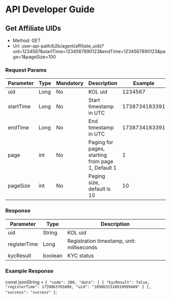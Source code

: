 # API Developer Guide

## Get Affiliate UIDs
  - Method: GET
  - Url: user-api-path/b2b/agent/affiliate_uids?uid=1234567&startTime=1234567890123&endTime=1234567890123&page=1&pageSize=100
  
### Request Params
    
|  Parameter  |     Type    |  Mandatory  | Description |   Example   |
|-------------|-------------|-------------|-------------|-------------|
|  uid        |  Long       |  No         | KOL uid     |  1234567    |
|  startTime  |  Long       |  No         | Start timestamp in UTC     |  1738734183391    |
|  endTime    |  Long       |  No         | End timestamp in UTC     |  1738734183391    |
|  page    |  int       |  No         | Paging for pages, starting from page 1, Default 1     |  1    |
|  pageSize    |  int       |  No         | Paging size, default is 10     |  10    |

### Response 
|  Parameter  |     Type     | Description |
|-------------|-------------|-------------|
|  uid        |  String     | KOL uid     |
|  registerTime  |  Long       |  Registration timestamp, unit: milliseconds         |
|  kycResult    |  boolean       |  KYC status         |

### Example Response
const jsonString = `{
  "code": 200,
  "data": [
    {
      "kycResult": false,
      "registerTime": 1739863765000,
      "uid": "1098631518919999489"
    }
  ],
  "success": "success"
}`;
